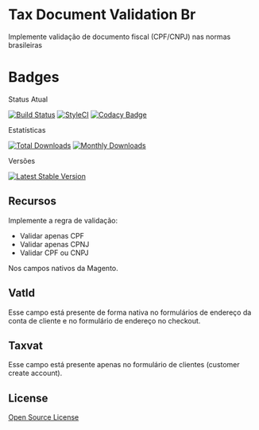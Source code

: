 # Tax Document Validation Br

Implemente validação de documento fiscal (CPF/CNPJ) nas normas brasileiras

# Badges

Status Atual

[![Build Status](https://app.travis-ci.com/elisei/tax-document-validation-br.svg?branch=Magento%402.3)](https://app.travis-ci.com/elisei/tax-document-validation-br)
[![StyleCI](https://github.styleci.io/repos/432332292/shield?branch=Magento@2.3)](https://github.styleci.io/repos/432330655?branch=Magento@2.3)
[![Codacy Badge](https://app.codacy.com/project/badge/Grade/939d6dc3ac134fb384b67075bda95022)](https://www.codacy.com/gh/elisei/tax-document-validation-br/dashboard?utm_source=github.com&amp;utm_medium=referral&amp;utm_content=elisei/tax-document-validation-br&amp;utm_campaign=Badge_Grade)

Estatísticas

[![Total Downloads](https://poser.pugx.org/o2ti/tax-document-validation-br/downloads)](https://packagist.org/packages/o2ti/tax-document-validation-br)
[![Monthly Downloads](https://poser.pugx.org/o2ti/tax-document-validation-br/d/monthly)](https://packagist.org/packages/o2ti/tax-document-validation-br)

Versões

[![Latest Stable Version](https://poser.pugx.org/o2ti/tax-document-validation-br/v/stable)](https://packagist.org/packages/o2ti/tax-document-validation-br)

## Recursos

Implemente a regra de validação:
- Validar apenas CPF
- Validar apenas CPNJ
- Validar CPF ou CNPJ

Nos campos nativos da Magento.

## VatId

Esse campo está presente de forma nativa no formulários de endereço da conta de cliente e no formulário de endereço no checkout.

## Taxvat

Esse campo está presente apenas no formulário de clientes (customer create account).

## License

[Open Source License](LICENSE.txt)
